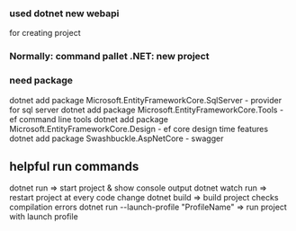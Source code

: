 
### used dotnet new webapi
for creating project

### Normally: command pallet .NET: new project

### need package
dotnet add package Microsoft.EntityFrameworkCore.SqlServer - provider for sql server
dotnet add package Microsoft.EntityFrameworkCore.Tools - ef command line tools
dotnet add package Microsoft.EntityFrameworkCore.Design - ef core design time features
dotnet add package Swashbuckle.AspNetCore - swagger


## helpful run commands
dotnet run => start project & show console output
dotnet watch run => restart project at every  code change
dotnet build => build project checks compilation errors
dotnet run --launch-profile "ProfileName" => run project with launch profile